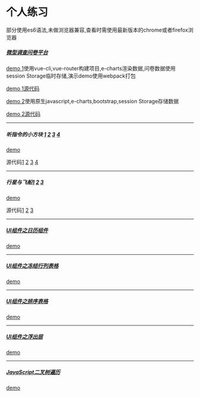 # 个人练习
部分使用es6语法,未做浏览器兼容,查看时需使用最新版本的chrome或者firefox浏览器

##### [微型调查问卷平台](http://ife.baidu.com/2016/task/detail?taskId=50)

[demo 1](https://leat14536.github.io/practice/50-2/dist/index#/)使用vue-cli,vue-router构建项目,e-charts渲染数据,问卷数据使用session Storage临时存储,演示demo使用webpack打包

[demo 1源代码](https://github.com/leat14536/practice/tree/gh-pages/50-2)

[demo 2](https://leat14536.github.io/practice/50/index.html)使用原生javascript,e-charts,bootstrap,session Storage存储数据

[demo 2源代码](https://github.com/leat14536/practice/tree/gh-pages/50)

---

##### 听指令的小方块 [1](http://ife.baidu.com/2016/task/detail?taskId=33) [2](http://ife.baidu.com/2016/task/detail?taskId=34) [3](http://ife.baidu.com/2016/task/detail?taskId=35) [4](http://ife.baidu.com/2016/task/detail?taskId=36)

[demo](https://leat14536.github.io/practice/33-2/37/36.html)

源代码[1](https://github.com/leat14536/practice/tree/gh-pages/33-2/33-2) [2](https://github.com/leat14536/practice/tree/gh-pages/33-2/34) [3](https://github.com/leat14536/practice/tree/gh-pages/33-2/35) [4](https://github.com/leat14536/practice/tree/gh-pages/33-2/37)

---

##### 行星与飞船[1](http://ife.baidu.com/2016/task/detail?taskId=26) [2](http://ife.baidu.com/2016/task/detail?taskId=27) [3](http://ife.baidu.com/2016/task/detail?taskId=28)

[demo](https://leat14536.github.io/practice/26-28/3/index.html)

源代码[1](https://github.com/leat14536/practice/tree/master/26-28/1) [2](https://github.com/leat14536/practice/tree/master/26-28/2) [3](https://github.com/leat14536/practice/tree/master/26-28/3)

---

##### [UI组件之日历组件](http://ife.baidu.com/2016/task/detail?taskId=41)

[demo](https://leat14536.github.io/practice/40/index.html)

---

##### [UI组件之冻结行列表格](http://ife.baidu.com/2016/task/detail?taskId=39)

[demo](https://leat14536.github.io/practice/39/index.html)

---

##### [UI组件之排序表格](http://ife.baidu.com/2016/task/detail?taskId=38)

[demo](https://leat14536.github.io/practice/38/index.html)

---

##### [UI组件之浮出层](http://ife.baidu.com/2016/task/detail?taskId=37)


[demo](https://leat14536.github.io/practice/37/index.html)

---

##### [JavaScript二叉树遍历](http://ife.baidu.com/2016/task/detail?taskId=22)

[demo](https://github.com/leat14536/practice/tree/master/22)
